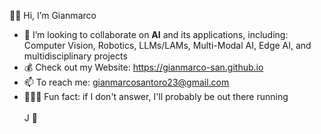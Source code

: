 🙋🏼 Hi, I’m Gianmarco
- 👀 I’m looking to collaborate on <b>AI</b> and its applications, including: Computer Vision, Robotics, LLMs/LAMs, Multi-Modal AI, Edge AI, and multidisciplinary projects
- 💰 Check out my Website: https://gianmarco-san.github.io
- 📫 To reach me: gianmarcosantoro23@gmail.com
- 🏃🏻‍♂️ Fun fact: if I don't answer, I'll probably be out there running
<br><br>J 🌈

<!---
Gianmarco-San/Gianmarco-San is a ✨ special ✨ repository because its `README.md` (this file) appears on your GitHub profile.
You can click the Preview link to take a look at your changes.
--->
